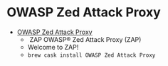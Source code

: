 # OWASP Zed Attack Proxy
- [OWASP Zed Attack Proxy](https://www.zaproxy.org/)
  -   ZAP OWASP® Zed Attack Proxy (ZAP)
  - Welcome to ZAP!
  - `brew cask install OWASP Zed Attack Proxy`
